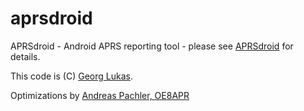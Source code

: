 # aprsdroid

APRSdroid - Android APRS reporting tool - please see [APRSdroid](http://aprsdroid.org/) for details.

This code is (C) [Georg Lukas](http://op-co.de/).

Optimizations by [Andreas Pachler, OE8APR](http://socialhams.net/oe8apr)
